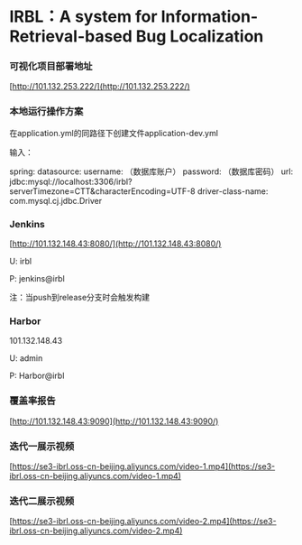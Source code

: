 # IRBL：A system for Information-Retrieval-based Bug Localization


### 可视化项目部署地址

[http://101.132.253.222/](http://101.132.253.222/)



### 本地运行操作方案

在application.yml的同路径下创建文件application-dev.yml

输入：

spring:
  datasource:
    username: （数据库账户）
    password: （数据库密码）
    url: jdbc:mysql://localhost:3306/irbl?serverTimezone=CTT&characterEncoding=UTF-8
    driver-class-name: com.mysql.cj.jdbc.Driver



### Jenkins

[http://101.132.148.43:8080/](http://101.132.148.43:8080/)

U: irbl

P: jenkins@irbl

注：当push到release分支时会触发构建



### Harbor

101.132.148.43

U: admin

P: Harbor@irbl



### 覆盖率报告

[http://101.132.148.43:9090](http://101.132.148.43:9090/)



### 迭代一展示视频

[https://se3-ibrl.oss-cn-beijing.aliyuncs.com/video-1.mp4](https://se3-ibrl.oss-cn-beijing.aliyuncs.com/video-1.mp4)



### 迭代二展示视频

[https://se3-ibrl.oss-cn-beijing.aliyuncs.com/video-2.mp4](https://se3-ibrl.oss-cn-beijing.aliyuncs.com/video-2.mp4)